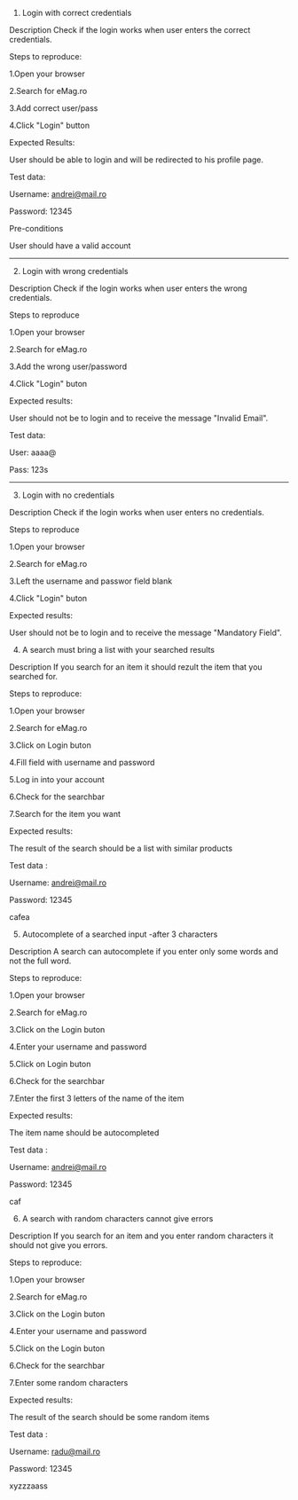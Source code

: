 1. Login with correct credentials

Description
Check if the login works when user enters the correct credentials.



Steps to reproduce:


1.Open your browser


2.Search for eMag.ro


3.Add correct user/pass


4.Click "Login" button


Expected Results:

User should be able to login and will be redirected to his profile page.



Test data:

Username: andrei@mail.ro

Password: 12345

Pre-conditions 

User should have a valid account

--------------------------------------------------------------------------

2. Login with wrong credentials

Description
Check if the login works when user enters the wrong credentials.



Steps to reproduce

1.Open your browser

2.Search for eMag.ro

3.Add the wrong user/password

4.Click "Login" buton



Expected results:

User should not be to login and to receive the message "Invalid Email".



Test data:

User: aaaa@

Pass: 123s

--------------------------------------------------------------------------------

3. Login with no credentials

Description
Check if the login works when user enters no credentials.



Steps to reproduce

1.Open your browser

2.Search for eMag.ro

3.Left the username and passwor field blank

4.Click "Login" buton



Expected results:

User should not be to login and to receive the message "Mandatory Field".


4. A search must bring a list with your searched results

Description
If you search for an item it should rezult the item that you searched for.



Steps to reproduce:

1.Open your browser

2.Search for eMag.ro

3.Click on Login buton

4.Fill field with username and password

5.Log in into your account

6.Check for the searchbar

7.Search for the item you want



Expected results:

The result of the search should be a list with similar products



Test data :

Username: andrei@mail.ro

Password: 12345

cafea


5. Autocomplete of a searched input -after 3 characters

Description
A search can autocomplete if you enter only some words and not the full word.



Steps to reproduce:

1.Open your browser

2.Search for eMag.ro

3.Click on the Login buton

4.Enter your username and password

5.Click on Login buton

6.Check for the searchbar

7.Enter the first 3 letters of the name of the item


Expected results:

The item name should be autocompleted



Test data :

Username: andrei@mail.ro

Password: 12345

caf


6. A search with random characters cannot give errors

Description
If you search for an item and you enter random characters it should not give you errors.



Steps to reproduce:

1.Open your browser

2.Search for eMag.ro

3.Click on the Login buton

4.Enter your username and password

5.Click on the Login buton

6.Check for the searchbar

7.Enter some random characters



Expected results:

The result of the search should be some random items



Test data :

Username: radu@mail.ro

Password: 12345

xyzzzaass
